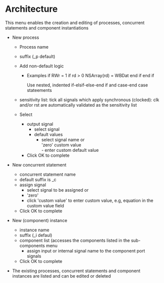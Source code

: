 # Architecture 

This menu enables the creation and editing of processes, concurrent statements and component instantiations

- New process
	- Process name
	- suffix (_p default)
	- Add non-default logic 
		- Examples
			if RWr = 1
				if rd > 0
					NSArray(rd) = WBDat
				end if
			end if

			Use nested, indented if-elsif-else-end if and case-end case stateements

	- sensitivity list: tick all signals which apply
		synchronous (clocked): clk and/or rst are automatically validated as the sensitivity list 
	- Select 
		- output signal 
			- select signal 
			- default values
				- select 
					signal name or	
					'zero'
					custom value 				
						- enter custom default value
		- Click OK to complete
		
		
- New concurrent statement
	- concurrent statement name 
	- default suffix is _c
	- assign signal 
		- select signal to be assigned or 
		- 'zero'
		- click 'custom value' to enter custom value, e.g, equation in the custom value field
	- Click OK to complete

- New (component) instance
	- instance name	
	- suffix (_i defaul)
	- component list (accesses the components listed in the sub-components menu
		- assign input or internal signal name to the component port signals
	- Click OK to complete
	
- The existing processes, concurrent statements and component instances are listed and can be edited or deleted
